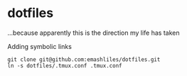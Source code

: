 # dotfiles
...because apparently this is the direction my life has taken



Adding symbolic links

```
git clone git@github.com:emashliles/dotfiles.git
ln -s dotfiles/.tmux.conf .tmux.conf
```
